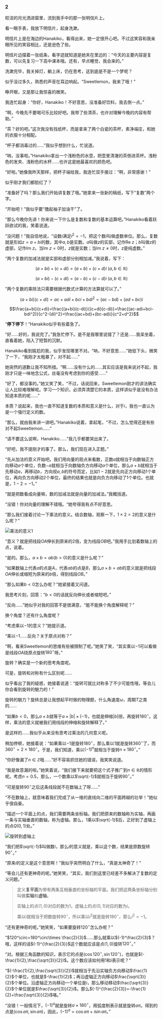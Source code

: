 ### 2

皎洁的月光洒进窗里，流到我手中的那一张明信片上。  

看一眼手表，我放下明信片，起身洗漱。

明信片上是在海边的Hanakiko，看得出来，她一定很开心吧。不过这笑容和我亲眼所见的笑容相比，还是逊色了些。  

明信片边摆着一张纸条，看字迹就知道是她夹在里边的：“今天的主要内容是复数，可以先复习一下高中课本哦。还有，早点睡觉，我会来的。”

洗漱完毕，我关掉灯，躺上床，仍在思考，这到底是不是一个梦呢？

似乎没过多久，熟悉的声音在耳边响起。“Sweetlemon，我来了哦！”  

睁开眼，又是那让我惊喜的微笑。  

我连忙起身：“你好，Hanakiko！不好意思，没准备好饮料，我去倒一点。”  

“啊，今晚先不要喝可乐比较好吧。我带了些清茶，也许对理解今晚的内容有帮助。”  

“茶？好的吧。”这次我没有找纸杯，而是拿来了两个白瓷的茶杯，素净端庄，和她的衣服十分相配。  

“杯子都消毒过的……”我似乎想到什么，忙说道。  

“呐，没事啦。”Hanakiko拿出一个浅粉色的水壶，把壶里清澈的茶倒进茶杯。浅粉色的发夹、浅粉色的水杯……也许这是她最喜欢的颜色吧。  

“好啦。”她像我昨天那样，把杯子端给我，我连忙双手接过：“啊，非常感谢！”  

似乎刚才我们都脸红了？

“准备好了吗？那么我们开始讲复数了哦。”她拿来一张新的稿纸，写下“复数”两个字。  

“开始吧！”我似乎要“撸起袖子加油干”了。  

“那么今晚你先讲！你来说一下什么是复数和复数的基本运算吧。”Hanakiko看着跃跃欲试的我，笑着说道。

“没问题！”我自信地说，“设数$i$满足$i^2=-1$，把这个数$i$叫做虚数单位。那么，复数就是形如$z=a+bi$的数，其中$a,b$是实数。$a$叫做$z$的实部，记作$\mathrm{Re\ } z$；$b$叫做$z$的虚部，记作$\mathrm{Im\ }z$。当$\mathrm{Im\ }z=0$时，$z$就是实数；当$\mathrm{Im\ }z \neq 0$时，$z$是纯虚数。”

“两个复数的加减法就是实部和虚部分别相加减。”我说着，写下：

$$(a+bi)+(c+di)=(a+b)+(c+d)i\ (a,b\in \mathbb{R})$$

$$(a+bi)-(c+di)=(a-b)+(c-d)i\ (a,b\in \mathbb{R})$$

“两个复数的乘除法只需要根据代数式计算的方法算就可以了。”

$$(a+bi)(c+di)=ac+adi+bci+bdi^2=(ac-bd)+(ad+bc)i$$

$$\frac{a+bi}{c+di}=\frac{(a+bi)(c-di)}{(c+di)(c-di)}=\frac{(ac-adi+bci-bdi^2)}{c^2-(di)^2}=\frac{(ac+bd)+(bc-ad)i}{c^2+d^2}$$

“**停下停下**！”Hanakiko似乎有些着急了。

“好……好的，我说完了。”我急忙停下。是不是我哪里说错了？还是……我呆坐着，直看着她，陷入了短暂的沉默。

Hanakiko看到尴尬的我，似乎发现哪里不对。“呐，不好意思……”她低下头，微笑了一下，“我刚才太粗暴了，对不起……”

她突然的道歉让我不知所措。“啊……没有什么的……其实应该是我来说对不起，我刚才只是一味地念公式，丝毫没有考虑到你的感受……”

“好了，都没事的。”她又笑了笑，“不过，话说回来，Sweetlemon刚才的讲法确实让人比较难理解呢。学习一个知识，必须弄清楚它的本质，这样讲似乎是没有办法知道本质的呢……”

本质？说起来，我也一直不知道复数的本质和意义是什么，对于$i$，我也一直认为是一个强行定义的数。

“那么，就由我来讲一讲吧。”Hanakiko说着，拿起笔，“不过，怎么觉得还是有些对不起Sweetlemon……”

“请不要这么说啊，Hanakiko……”我几乎都要哭出来了。

“好吧，我不提刚才的事了。那么，我们现在进入正题。”

“先从加法的意义开始吧。我们用向量的观点来看数，正数$a$就相当于向数轴正方向移动$a$个单位，负数$-a$就相当于向数轴负方向移动$a$个单位，那么$a+b$就相当于先移动$a$，再移动$b$，方向视$a,b$的符号而定，比如$1-2$就是先向正方向移动$1$个单位，再向负方向移动$2$个单位，最终的结果也就是向负方向移动了$1$个单位。也就是，$1-2=-1$。”

“就是把数看成向量嘛，数的加减法就是向量的加减法。”我概括道。

“没错！你对向量的理解不错哦。“她夸得我有点不好意思。

”那么我们接着讨论一下乘法的意义。结合数轴，观察一下，$1\times 2=2$的意义是什么呢？”

![乘法的意义1](FFT2_1.png)

“意义？就是把线段$OA$伸长到原来的$2$倍，变为线段$OB$吧。”我用手比划着数轴上的点，说着。

“是的。那么，$a\times b=ab(b>0)$的意义是什么呢？”

“如果数轴上代表$a$的点是$A$，代表$ab$的点是$B$，那么$a\times b=ab$的意义就是把线段$OA$伸长或缩短为原来的$b$倍，得到线段$OB$。”

“那么如果$b<0$怎么办呢？”她紧接着又问道。

我思考片刻，回答：“$b<0$的话就反向伸长或者缩短吧。”

“反向……”她似乎对我的回答不是很满意，“能不能换个角度解释呢？”

换个角度？还有什么角度呢？

“考虑乘以$-1$的意义？”她提示道。

“乘以$-1$……反向？关于原点对称？”

“啊，看来Sweetlemon的思维有些被限制了呢。”她笑了笑，“其实乘以$-1$可以看做是线段$OA$绕原点旋转$180^\circ$呀。”

旋转？确实是一个新的思考角度呢。

可是，旋转和对称有什么区别呢……

似乎看出了我的疑惑，她接着说道：“旋转可就比对称多了不少可能性哦，等会儿你会看到旋转的魅力的！”

旋转的魅力？旋转总是让我想起平时做的物理题，什么角速度$\omega$，周期$T$之类的……

“如果$b<0$，那么$a\times b$就等于$a\times \left|b\right|\times (-1)$，也就是伸缩$\left|b\right|$倍，再旋转$180^\circ$。这样，乘法的意义就被我们用线段的伸缩和旋转解释了。”

是这样的……我似乎从来没有思考过乘法的几何意义呢。

稍加停顿，她接着说：“如果乘以$-1$是旋转$180^\circ$，那么乘以$1$就是旋转$360^\circ$了，而$360^\circ=2\times 180^\circ$。于是，我们知道，乘以$(-1)^n$就相当于旋转$n\times 180^\circ$。”

“你好像漏了$n\in \mathbb{Z}$哦……”好不容易抓住她的错误，我笑笑说道。

“我是故意漏的啦。”她笑着说，“我们接下来就要把这个式子推广到$n\in \mathbb{R}$的情形呢。考虑$n=0.5$，那么，一个数乘以$\sqrt{-1}$就相当于旋转$90^\circ$。”

“可是旋转$90^\circ$之后这条线段就不在数轴上了呀……”

“不在数轴上，就意味着我们完成了从一维的直线向二维的平面跨越的壮举！”她似乎很自豪。

“描述一个平面上的点，我们需要两条坐标轴。我们把原来的数轴称为实轴，再画一条与实轴垂直的数轴，称为虚轴。那么，$1$乘以$\sqrt{-1}$后，正好到了虚轴上的点$Q(0,1)$处。”

![旋转到虚轴上](FFT2_2.png)

“我们把$\sqrt{-1}$叫做数$i$，那么$i$的意义就是，乘以这个数，结果是原数旋转$90^\circ$。”

“原来$i$的定义是这个意思啊！”我似乎突然明白了什么，“真是太神奇了！”

“等会儿还有更神奇的呢。”她笑笑，“其实，我们到这里已经差不多解决了复数的定义问题。”

> 定义**复平面**为带有两条互相垂直的坐标轴的平面。我们把这两条坐标轴分别叫做**实轴**和**虚轴**。
>
> 实轴上的点$(1,0)$对应的数为$1$，虚轴上的点$(0,1)$对应的数为$i$。
>
> 乘以$i$就相当于把数旋转$90^\circ$，所以乘以$i^2$就是旋转$180^\circ$，那么$i^2=-1$。
>
> 

“还有更神奇的呢。”她笑笑，“如果要旋转$120^\circ$怎么办呢？”

“$120^\circ=180^\circ\times \frac{2}{3}$……那么就乘以$(-1)^\frac{2}{3}$？哦，这样的话$(-1)^{\frac{2}{3}}$这个数就应该是点$(1,0)$旋转$120^\circ$。”

“对。根据三角函数的知识，表示它的点是$(\cos 120^\circ,\sin 120^\circ)$，也就是$(-\frac{1}{2},\frac{\sqrt{3}}{2})$。这个数应该如何用$1$和$i$表示呢？”

“$(-\frac{1}{2},\frac{\sqrt{3}}{2})$就相当于先沿实轴负方向移动$\frac{1}{2}$个单位，也就是$-\frac{1}{2}$；再沿虚轴正方向移动$\frac{\sqrt{3}}{2}$个单位。沿虚轴正方向移动一个单位是$i$，那么移动移动$\frac{\sqrt{3}}{2}$个单位就是$\frac{\sqrt{3}}{2}i$。那么$(-1)^{\frac{2}{3}}=-\frac{1}{2}+\frac{\sqrt{3}}{2}i$咯。”

“没错！一般情况下，$(-1)^a$就是旋转$a\times 180^\circ$，用弧度制表示就是旋转$a\pi$。得到的点是$(\cos a\pi,\sin a\pi)$，因此，$(-1)^a=\cos a\pi+i\sin a\pi$。”